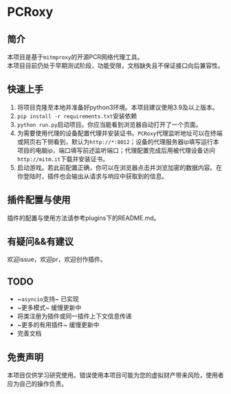 # PCRoxy  

## 简介  
本项目是基于`mitmproxy`的开源PCR网络代理工具。  
本项目目前仍处于早期测试阶段，功能受限，文档缺失且不保证接口向后兼容性。  

## 快速上手  
1. 将项目克隆至本地并准备好python3环境。本项目建议使用3.9及以上版本。  
2. `pip install -r requirements.txt`安装依赖  
3. `python run.py`启动项目。你应当能看到浏览器自动打开了一个页面。  
4. 为需要使用代理的设备配置代理并安装证书。`PCRoxy`代理监听地址可以在终端或网页右下侧看到，默认为`http://*:8012`；设备的代理服务器ip填写运行本项目的电脑ip，端口填写前述监听端口；代理配置完成后用被代理设备访问`http://mitm.it`下载并安装证书。  
5. 启动游戏。若此前配置正确，你可以在浏览器点击并浏览加密的数据内容。在你登陆时，插件也会输出从请求与响应中获取到的信息。  

## 插件配置与使用  
插件的配置与使用方法请参考plugins下的README.md。  

## 有疑问&&有建议  
欢迎issue，欢迎pr，欢迎创作插件。  

## TODO  
- ~`asyncio`支持~ 已实现  
- ~更多模式~ 缓慢更新中  
- 将类注册为插件或同一插件上下文信息传递  
- ~更多的有用插件~ 缓慢更新中  
- 完善文档  

## 免责声明
本项目仅供学习研究使用。错误使用本项目可能为您的虚拟财产带来风险，使用者应为自己的操作负责。  

